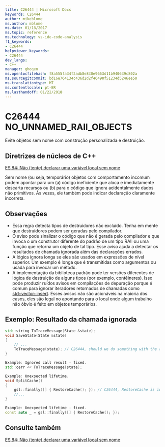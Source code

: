 ```yaml
---
title: C26444 | Microsoft Docs
keywords: C26444
author: mikeblome
ms.author: mblome
ms.date: 01/18/2017
ms.topic: reference
ms.technology: vs-ide-code-analysis
f1_keywords:
- C26444
helpviewer_keywords:
- C26444
dev_langs:
- C++
manager: ghogen
ms.openlocfilehash: f8a555fa34f2adb8e830e9653d11b940639c802a
ms.sourcegitcommit: bd16e764134c436d2d2f46490f51234d5246ee50
ms.translationtype: MT
ms.contentlocale: pt-BR
ms.lasthandoff: 01/22/2018
---
```

# <a name="c26444-nounnamedraiiobjects"></a>C26444 NO_UNNAMED_RAII_OBJECTS

Evite objetos sem nome com construção personalizada e destruição.

## <a name="c-core-guidelines"></a>Diretrizes de núcleos de C++

[ES.84: Não (tente) declarar uma variável local sem nome](https://github.com/isocpp/CppCoreGuidelines/blob/master/CppCoreGuidelines.md)

Sem nome (ou seja, temporário) objetos com comportamento incomum podem apontar para um (a) código ineficiente que aloca e imediatamente descarta recursos ou (b) para o código que ignora acidentalmente dados não primitivos. Às vezes, ele também pode indicar declaração claramente incorreta.

## <a name="notes"></a>Observações

- Essa regra detecta tipos de destruidores não excluído. Tenha em mente que destruidores podem ser geradas pelo compilador.
- O aviso pode sinalizar o código que não é gerada pelo compilador e que invoca o um construtor diferente do padrão de um tipo RAII ou uma função que retorna um objeto de tal tipo. Esse aviso ajuda a detectar os resultados de chamada ignorada além das declarações errados.
- A lógica ignora longa se eles são usados em expressões de nível superior. Um exemplo é longa que é transmitidas como argumentos ou usada para invocar um método.
- A implementação da biblioteca padrão pode ter versões diferentes de lógica de destruição de alguns tipos (por exemplo, contêineres). Isso pode produzir ruídos avisos em compilações de depuração porque é comum para ignorar iteradores retornados de chamadas como [std::vector::insert](/cpp/standard-library/vector-class#insert). Esses avisos não são acionáveis na maioria dos casos, eles são legal no apontando para o local onde algum trabalho não óbvio é feito em objetos temporários.

## <a name="example-ignored-call-result"></a>Exemplo: Resultado da chamada ignorada

```cpp
std::string ToTraceMessage(State &state);
void SaveState(State &state)
{
    // ...
    ToTraceMessage(state); // C26444, should we do something with the result of this call?
}

Example: Ignored call result - fixed.
std::cerr << ToTraceMessage(state);

Example: Unexpected lifetime.
void SplitCache()
{
    gsl::finally([] { RestoreCache(); }); // C26444, RestoreCache is invoked immediately!
    //...
}

Example: Unexpected lifetime - fixed.
const auto _ = gsl::finally([] { RestoreCache(); });
```

## <a name="see-also"></a>Consulte também

[ES.84: Não (tente) declarar uma variável local sem nome](https://github.com/isocpp/CppCoreGuidelines/blob/master/CppCoreGuidelines.md) 